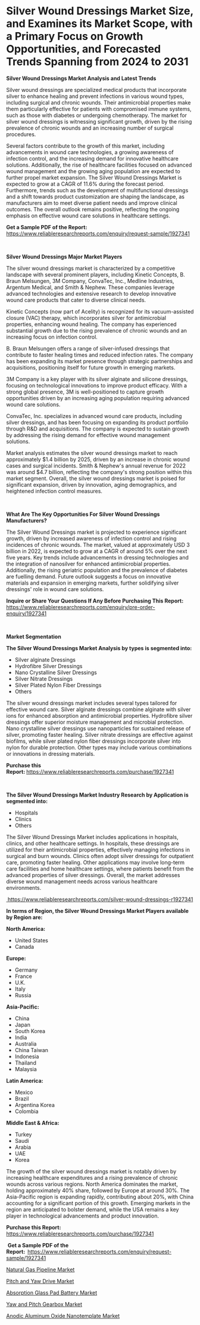 <p><h1>Silver Wound Dressings Market Size, and Examines its Market Scope, with a Primary Focus on Growth Opportunities, and Forecasted Trends Spanning from 2024 to 2031</h1></p><p><strong>Silver Wound Dressings Market Analysis and Latest Trends</strong></p>
<p><p>Silver wound dressings are specialized medical products that incorporate silver to enhance healing and prevent infections in various wound types, including surgical and chronic wounds. Their antimicrobial properties make them particularly effective for patients with compromised immune systems, such as those with diabetes or undergoing chemotherapy. The market for silver wound dressings is witnessing significant growth, driven by the rising prevalence of chronic wounds and an increasing number of surgical procedures. </p><p>Several factors contribute to the growth of this market, including advancements in wound care technologies, a growing awareness of infection control, and the increasing demand for innovative healthcare solutions. Additionally, the rise of healthcare facilities focused on advanced wound management and the growing aging population are expected to further propel market expansion. The Silver Wound Dressings Market is expected to grow at a CAGR of 11.6% during the forecast period. Furthermore, trends such as the development of multifunctional dressings and a shift towards product customization are shaping the landscape, as manufacturers aim to meet diverse patient needs and improve clinical outcomes. The overall outlook remains positive, reflecting the ongoing emphasis on effective wound care solutions in healthcare settings.</p></p>
<p><strong>Get a Sample PDF of the Report:&nbsp;</strong> <a href="https://www.reliableresearchreports.com/enquiry/request-sample/1927341?utm_campaign=1616&utm_medium=2&utm_source=Github&utm_content=ia&utm_term=25102024&utm_id=silver-wound-dressings">https://www.reliableresearchreports.com/enquiry/request-sample/1927341</a></p>
<p>&nbsp;</p>
<p><strong>Silver Wound Dressings Major Market Players</strong></p>
<p><p>The silver wound dressings market is characterized by a competitive landscape with several prominent players, including Kinetic Concepts, B. Braun Melsungen, 3M Company, ConvaTec, Inc., Medline Industries, Argentum Medical, and Smith & Nephew. These companies leverage advanced technologies and extensive research to develop innovative wound care products that cater to diverse clinical needs.</p><p>Kinetic Concepts (now part of Acelity) is recognized for its vacuum-assisted closure (VAC) therapy, which incorporates silver for antimicrobial properties, enhancing wound healing. The company has experienced substantial growth due to the rising prevalence of chronic wounds and an increasing focus on infection control.</p><p>B. Braun Melsungen offers a range of silver-infused dressings that contribute to faster healing times and reduced infection rates. The company has been expanding its market presence through strategic partnerships and acquisitions, positioning itself for future growth in emerging markets.</p><p>3M Company is a key player with its silver alginate and silicone dressings, focusing on technological innovations to improve product efficacy. With a strong global presence, 3M is well-positioned to capture growth opportunities driven by an increasing aging population requiring advanced wound care solutions.</p><p>ConvaTec, Inc. specializes in advanced wound care products, including silver dressings, and has been focusing on expanding its product portfolio through R&D and acquisitions. The company is expected to sustain growth by addressing the rising demand for effective wound management solutions.</p><p>Market analysis estimates the silver wound dressings market to reach approximately $1.4 billion by 2025, driven by an increase in chronic wound cases and surgical incidents. Smith & Nephew's annual revenue for 2022 was around $4.7 billion, reflecting the company's strong position within this market segment. Overall, the silver wound dressings market is poised for significant expansion, driven by innovation, aging demographics, and heightened infection control measures.</p></p>
<p>&nbsp;</p>
<p><strong>What Are The Key Opportunities For Silver Wound Dressings Manufacturers?</strong></p>
<p><p>The Silver Wound Dressings market is projected to experience significant growth, driven by increased awareness of infection control and rising incidences of chronic wounds. The market, valued at approximately USD 3 billion in 2022, is expected to grow at a CAGR of around 5% over the next five years. Key trends include advancements in dressing technologies and the integration of nanosilver for enhanced antimicrobial properties. Additionally, the rising geriatric population and the prevalence of diabetes are fuelling demand. Future outlook suggests a focus on innovative materials and expansion in emerging markets, further solidifying silver dressings' role in wound care solutions.</p></p>
<p><strong>Inquire or Share Your Questions If Any Before Purchasing This Report:</strong> <a href="https://www.reliableresearchreports.com/enquiry/pre-order-enquiry/1927341?utm_campaign=1616&utm_medium=2&utm_source=Github&utm_content=ia&utm_term=25102024&utm_id=silver-wound-dressings">https://www.reliableresearchreports.com/enquiry/pre-order-enquiry/1927341</a></p>
<p>&nbsp;</p>
<p><strong>Market Segmentation</strong></p>
<p><strong>The Silver Wound Dressings Market Analysis by types is segmented into:</strong></p>
<p><ul><li>Silver alginate Dressings</li><li>Hydrofibre Silver Dressings</li><li>Nano Crystalline Silver Dressings</li><li>Silver Nitrate Dressings</li><li>Silver Plated Nylon Fiber Dressings</li><li>Others</li></ul></p>
<p><p>The silver wound dressings market includes several types tailored for effective wound care. Silver alginate dressings combine alginate with silver ions for enhanced absorption and antimicrobial properties. Hydrofibre silver dressings offer superior moisture management and microbial protection. Nano crystalline silver dressings use nanoparticles for sustained release of silver, promoting faster healing. Silver nitrate dressings are effective against biofilms, while silver plated nylon fiber dressings incorporate silver into nylon for durable protection. Other types may include various combinations or innovations in dressing materials.</p></p>
<p><strong>Purchase this Report:&nbsp;</strong><a href="https://www.reliableresearchreports.com/purchase/1927341?utm_campaign=1616&utm_medium=2&utm_source=Github&utm_content=ia&utm_term=25102024&utm_id=silver-wound-dressings">https://www.reliableresearchreports.com/purchase/1927341</a></p>
<p>&nbsp;</p>
<p><strong>The Silver Wound Dressings Market Industry Research by Application is segmented into:</strong></p>
<p><ul><li>Hospitals</li><li>Clinics</li><li>Others</li></ul></p>
<p><p>The Silver Wound Dressings Market includes applications in hospitals, clinics, and other healthcare settings. In hospitals, these dressings are utilized for their antimicrobial properties, effectively managing infections in surgical and burn wounds. Clinics often adopt silver dressings for outpatient care, promoting faster healing. Other applications may involve long-term care facilities and home healthcare settings, where patients benefit from the advanced properties of silver dressings. Overall, the market addresses diverse wound management needs across various healthcare environments.</p></p>
<p><a href="https://www.reliableresearchreports.com/silver-wound-dressings-r1927341?utm_campaign=1616&utm_medium=2&utm_source=Github&utm_content=ia&utm_term=25102024&utm_id=silver-wound-dressings">&nbsp;https://www.reliableresearchreports.com/silver-wound-dressings-r1927341</a></p>
<p><strong>In terms of Region, the Silver Wound Dressings Market Players available by Region are:</strong></p>
<p>
    <p> <strong> North America: </strong>
        <ul>
            <li>United States</li>
            <li>Canada</li>
        </ul>
        </p> 
    <p> <strong> Europe: </strong>
        <ul>
            <li>Germany</li>
            <li>France</li>
            <li>U.K.</li>
            <li>Italy</li>
            <li>Russia</li>
        </ul>
        </p> 
    <p> <strong> Asia-Pacific: </strong>
        <ul>
            <li>China</li>
            <li>Japan</li>
            <li>South Korea</li>
            <li>India</li>
            <li>Australia</li>
            <li>China Taiwan</li>
            <li>Indonesia</li>
            <li>Thailand</li>
            <li>Malaysia</li>
        </ul>
        </p> 
    <p> <strong> Latin America: </strong>
        <ul>
            <li>Mexico</li>
            <li>Brazil</li>
            <li>Argentina Korea</li>
            <li>Colombia</li>
        </ul>
        </p> 
    <p> <strong> Middle East & Africa: </strong>
        <ul>
            <li>Turkey</li>
            <li>Saudi</li>
            <li>Arabia</li>
            <li>UAE</li>
            <li>Korea</li>
        </ul>
    </p>
    </p>
<p><p>The growth of the silver wound dressings market is notably driven by increasing healthcare expenditures and a rising prevalence of chronic wounds across various regions. North America dominates the market, holding approximately 40% share, followed by Europe at around 30%. The Asia-Pacific region is expanding rapidly, contributing about 20%, with China accounting for a significant portion of this growth. Emerging markets in the region are anticipated to bolster demand, while the USA remains a key player in technological advancements and product innovation.</p></p>
<p><strong>Purchase this Report: </strong><a href="https://www.reliableresearchreports.com/purchase/1927341?utm_campaign=1616&utm_medium=2&utm_source=Github&utm_content=ia&utm_term=25102024&utm_id=silver-wound-dressings">https://www.reliableresearchreports.com/purchase/1927341</a></p>
<p>&nbsp;<strong>Get a Sample PDF of the Report:&nbsp;&nbsp;</strong><a href="https://www.reliableresearchreports.com/enquiry/request-sample/1927341?utm_campaign=1616&utm_medium=2&utm_source=Github&utm_content=ia&utm_term=25102024&utm_id=silver-wound-dressings">https://www.reliableresearchreports.com/enquiry/request-sample/1927341</a></p>
<p><strong></strong></p>
<p><p><a href="https://github.com/AshikRahman665/Market-Research-Report-List-1/blob/main/natural-gas-pipeline-market.md?utm_campaign=1616&utm_medium=2&utm_source=Github&utm_content=ia&utm_term=25102024&utm_id=silver-wound-dressings">Natural Gas Pipeline Market</a></p><p><a href="https://www.linkedin.com/pulse/regulatory-landscape-its-influence-global-pitch-yaw-zy11c?utm_campaign=1616&utm_medium=2&utm_source=Github&utm_content=ia&utm_term=25102024&utm_id=silver-wound-dressings">Pitch and Yaw Drive Market</a></p><p><a href="https://www.linkedin.com/pulse/booming-absorption-glass-pad-battery-market-sector-analysis-sfire?utm_campaign=1616&utm_medium=2&utm_source=Github&utm_content=ia&utm_term=25102024&utm_id=silver-wound-dressings">Absorption Glass Pad Battery Market</a></p><p><a href="https://www.linkedin.com/pulse/yaw-pitch-gearbox-market-global-insights-sales-trends-0iqjc?utm_campaign=1616&utm_medium=2&utm_source=Github&utm_content=ia&utm_term=25102024&utm_id=silver-wound-dressings">Yaw and Pitch Gearbox Market</a></p><p><a href="https://www.linkedin.com/pulse/anodic-aluminum-oxide-nanotemplate-market-size-share-trends-analysis-pnltc?utm_campaign=1616&utm_medium=2&utm_source=Github&utm_content=ia&utm_term=25102024&utm_id=silver-wound-dressings">Anodic Aluminum Oxide Nanotemplate Market</a></p></p>